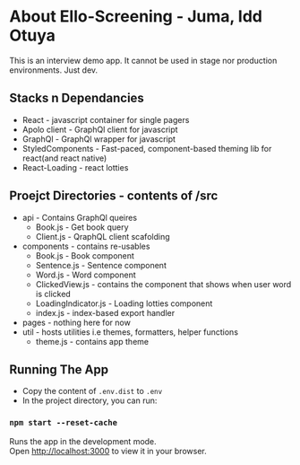 # About Ello-Screening - Juma, Idd Otuya

This is an interview demo app. It cannot be used in stage nor production environments. Just dev.

## Stacks n Dependancies

- React - javascript container for single pagers
- Apolo client - GraphQl client for javascript
- GraphQl - GraphQl wrapper for javascript
- StyledComponents - Fast-paced, component-based theming lib for react(and react native)
- React-Loading - react lotties

## Proejct Directories - contents of /src

- api - Contains GraphQl queires
  - Book.js - Get book query
  - Client.js - QraphQL client scafolding
- components - contains re-usables
  - Book.js - Book component
  - Sentence.js - Sentence component
  - Word.js - Word component
  - ClickedView.js - contains the component that shows when user word is clicked
  - LoadingIndicator.js - Loading lotties component
  - index.js - index-based export handler
- pages - nothing here for now
- util - hosts utilities i.e themes, formatters, helper functions
  - theme.js - contains app theme

## Running The App

- Copy the content of `.env.dist` to `.env`
- In the project directory, you can run:

### `npm start --reset-cache`

Runs the app in the development mode.\
Open [http://localhost:3000](http://localhost:3000) to view it in your browser.
